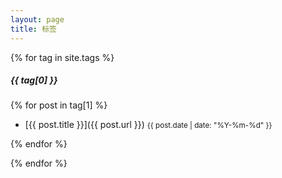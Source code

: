 ```yaml
---
layout: page
title: 标签
---
```

{% for tag in site.tags %}

##### {{ tag[0] }}

{% for post in tag[1] %}

 - [{{ post.title }}]({{ post.url }}) <small>{{ post.date | date: "%Y-%m-%d"  }}</small>

{% endfor %}

{% endfor %}
